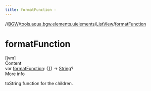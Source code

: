 ```yaml
---
title: formatFunction -
---
```

//[BGW](../../../index.md)/[tools.aqua.bgw.elements.uielements](../index.md)/[ListView](index.md)/[formatFunction](format-function.md)



# formatFunction  
[jvm]  
Content  
var [formatFunction](format-function.md): ([T](index.md)) -> [String](https://kotlinlang.org/api/latest/jvm/stdlib/kotlin/-string/index.html)?  
More info  


toString function for the children.

  



